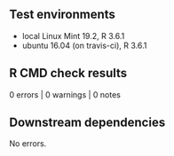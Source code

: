 ## Test environments
* local Linux Mint 19.2, R 3.6.1
* ubuntu 16.04 (on travis-ci), R 3.6.1


## R CMD check results
0 errors | 0 warnings | 0 notes


## Downstream dependencies
No errors.